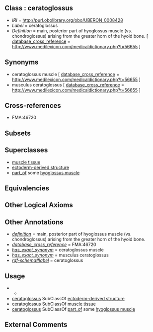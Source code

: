 
## Class : ceratoglossus

 * *IRI* = http://purl.obolibrary.org/obo/UBERON_0008428
 * *Label* = ceratoglossus
 * *Definition* = main, posterior part of hyoglossus muscle (vs. chondroglossus) arising from the greater horn of the hyoid bone. [ [database_cross_reference](../../ef/oboInOwl#hasDbXref.md) = http://www.medilexicon.com/medicaldictionary.php?t=56655 ]

## Synonyms

 * ceratoglossus muscle [ [database_cross_reference](../../ef/oboInOwl#hasDbXref.md) = http://www.medilexicon.com/medicaldictionary.php?t=56655 ]
 * musculus ceratoglossus [ [database_cross_reference](../../ef/oboInOwl#hasDbXref.md) = http://www.medilexicon.com/medicaldictionary.php?t=56655 ]

## Cross-references

 * FMA:46720

## Subsets


## Superclasses

 * [muscle tissue](../../UBERON/85/UBERON_0002385.md)
 * [ectoderm-derived structure](../../UBERON/21/UBERON_0004121.md)
 * [part_of](../../BFO/50/BFO_0000050.md) some [hyoglossus muscle](../../UBERON/72/UBERON_0001572.md)

## Equivalencies


## Other Logical Axioms


## Other Annotations

 * *[definition](../../IAO/15/IAO_0000115.md)* = main, posterior part of hyoglossus muscle (vs. chondroglossus) arising from the greater horn of the hyoid bone.
 * *[database_cross_reference](../../ef/oboInOwl#hasDbXref.md)* = FMA:46720
 * *[has_exact_synonym](../../ym/oboInOwl#hasExactSynonym.md)* = ceratoglossus muscle
 * *[has_exact_synonym](../../ym/oboInOwl#hasExactSynonym.md)* = musculus ceratoglossus
 * *[rdf-schema#label](../../el/rdf-schema#label.md)* = ceratoglossus

## Usage

 * -
 * [ceratoglossus](../../UBERON/28/UBERON_0008428.md) SubClassOf [ectoderm-derived structure](../../UBERON/21/UBERON_0004121.md)
 * [ceratoglossus](../../UBERON/28/UBERON_0008428.md) SubClassOf [muscle tissue](../../UBERON/85/UBERON_0002385.md)
 * [ceratoglossus](../../UBERON/28/UBERON_0008428.md) SubClassOf [part_of](../../BFO/50/BFO_0000050.md) some [hyoglossus muscle](../../UBERON/72/UBERON_0001572.md)

## External Comments

